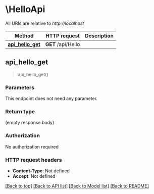 # \HelloApi

All URIs are relative to *http://localhost*

Method | HTTP request | Description
------------- | ------------- | -------------
[**api_hello_get**](HelloApi.md#api_hello_get) | **GET** /api/Hello | 



## api_hello_get

> api_hello_get()


### Parameters

This endpoint does not need any parameter.

### Return type

 (empty response body)

### Authorization

No authorization required

### HTTP request headers

- **Content-Type**: Not defined
- **Accept**: Not defined

[[Back to top]](#) [[Back to API list]](../README.md#documentation-for-api-endpoints) [[Back to Model list]](../README.md#documentation-for-models) [[Back to README]](../README.md)

